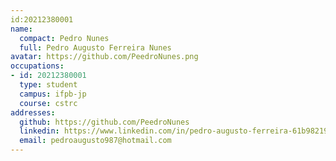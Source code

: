 ```yaml
---
id:20212380001
name:
  compact: Pedro Nunes
  full: Pedro Augusto Ferreira Nunes
avatar: https://github.com/PeedroNunes.png
occupations:
- id: 20212380001
  type: student
  campus: ifpb-jp
  course: cstrc
addresses:
  github: https://github.com/PeedroNunes
  linkedin: https://www.linkedin.com/in/pedro-augusto-ferreira-61b982191/
  email: pedroaugusto987@hotmail.com
---
```

